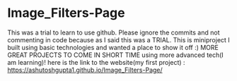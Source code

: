 # Image_Filters-Page
This was a trial to learn to use github. 
Please ignore the commits and not commenting in code because as I said this was a TRIAL.
This is miniproject I built using basic technologies and wanted a place to show it off :)
MORE GREAT PROJECTS TO COME IN SHORT TIME using more advanced tech(I am learning)!
here is the link to the website(my first project) : https://ashutoshgupta1.github.io/Image_Filters-Page/
